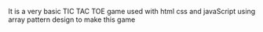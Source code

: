 It is a very basic TIC TAC TOE game used with html css and javaScript using array pattern design to make this game
